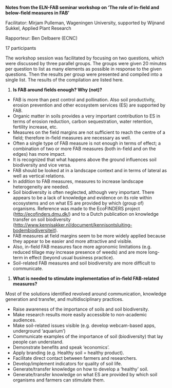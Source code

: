 __Notes from the ELN\-FAB seminar workshop on ‘The role of in\-field and below\-field measures in FAB’__

Facilitator: Mirjam Pulleman, Wageningen University, supported by Wijnand Sukkel, Applied Plant Research

Rapporteur: Ben Delbaere \(ECNC\)

17 participants

The workshop session was facilitated by focusing on two questions, which were discussed by three parallel groups\. The groups were given 20 minutes per question to list as many elements as possible in response to the given questions\. Then the results per group were presented and compiled into a single list\. The results of the compilation are listed here\.

1. __Is FAB around fields enough? Why \(not\)?__

- FAB is more than pest control and pollination\. Also soil productivity, erosion prevention and other ecosystem services \(ES\) are supported by FAB\.
- Organic matter in soils provides a very important contribution to ES in terms of erosion reduction, carbon sequestration, water retention, fertility increase, etc\.
- Measures on the field margins are not sufficient to reach the centre of a field; therefore in\-field measures are necessary as well\.
- Often a single type of FAB measure is not enough in terms of effect; a combination of two or more FAB measures \(both in\-field and on the edges\) has more impact\.
- It is recognized that what happens above the ground influences soil biodiversity and vice versa\.
- FAB should be looked at in a landscape context and in terms of lateral as well as vertical relations\.
- In addition to FAB measures, measures to increase landscape heterogeneity are needed\.
- Soil biodiversity is often neglected, although very important\. There appears to be a lack of knowledge and evidence on its role within ecosystems and on what ES are provided by which \(group of\) organisms\. Reference was made to the EcoFINDERS project \([http://ecofinders\.dmu\.dk/](http://ecofinders.dmu.dk/)\) and to a Dutch publication on knowledge transfer on soil biodiversity \([http://www\.kennisakker\.nl/document/kennisontsluiting\-bodembiodiversiteit](http://www.kennisakker.nl/document/kennisontsluiting-bodembiodiversiteit)\)\.
- FAB measures at field margins seem to be more widely applied because they appear to be easier and more attractive and visible\.
- Also, in\-field FAB measures face more agronomic limitations \(e\.g\. reduced tillage may increase presence of weeds\) and are more long\-term in effect \(beyond usual business practice\)\.
- Soil\-related FAB measures and soil biodiversity are more difficult to communicate\.

1. __What is needed to stimulate implementation of in\-field FAB\-related measures?__

Most of the solutions identified revolved around communication, knowledge generation and transfer, and multidisciplinary practices\.

- Raise awareness of the importance of soils and soil biodiversity\.
- Make research results more easily accessible to non\-academic audiences\.
- Make soil\-related issues visible \(e\.g\. develop webcam\-based apps, underground ‘aquarium’\)
- Communicate examples of the importance of soil \(biodiversity\) that lay people can understand\.
- Demonstrate benefits and speak ‘economics’\.
- Apply branding \(e\.g\. Healthy soil = healthy product\)\.
- Facilitate direct contact between farmers and researchers\.
- Develop/implement indicators for quality of soil life\.
- Generate/transfer knowledge on how to develop a ‘healthy’ soil\.
- Generate/transfer knowledge on what ES are provided by which soil organisms and farmers can stimulate them\.


